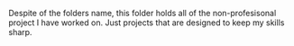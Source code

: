 Despite of the folders name, this folder holds all of the non-profesisonal project I have worked on. Just projects that are designed to keep my skills sharp.
